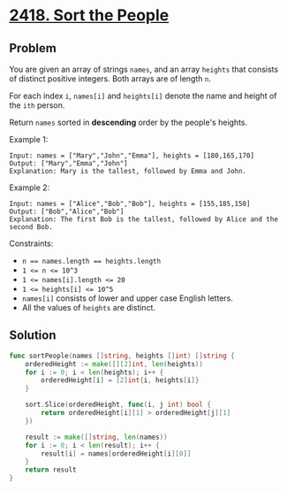 # [2418. Sort the People](https://leetcode.com/problems/sort-the-people/)

## Problem

You are given an array of strings `names`, and an array `heights` that consists of distinct positive integers. Both arrays are of length `n`.

For each index `i`, `names[i]` and `heights[i]` denote the name and height of the `ith` person.

Return `names` sorted in **descending** order by the people's heights.


Example 1:

```
Input: names = ["Mary","John","Emma"], heights = [180,165,170]
Output: ["Mary","Emma","John"]
Explanation: Mary is the tallest, followed by Emma and John.
```

Example 2:

```
Input: names = ["Alice","Bob","Bob"], heights = [155,185,150]
Output: ["Bob","Alice","Bob"]
Explanation: The first Bob is the tallest, followed by Alice and the second Bob.
``` 

Constraints:

- `n == names.length == heights.length`
- `1 <= n <= 10^3`
- `1 <= names[i].length <= 20`
- `1 <= heights[i] <= 10^5`
- `names[i]` consists of lower and upper case English letters.
- All the values of `heights` are distinct.

## Solution

```go
func sortPeople(names []string, heights []int) []string {
	orderedHeight := make([][2]int, len(heights))
	for i := 0; i < len(heights); i++ {
		orderedHeight[i] = [2]int{i, heights[i]}
	}

	sort.Slice(orderedHeight, func(i, j int) bool {
		return orderedHeight[i][1] > orderedHeight[j][1]
	})

	result := make([]string, len(names))
	for i := 0; i < len(result); i++ {
		result[i] = names[orderedHeight[i][0]]
	}
	return result
}
```
